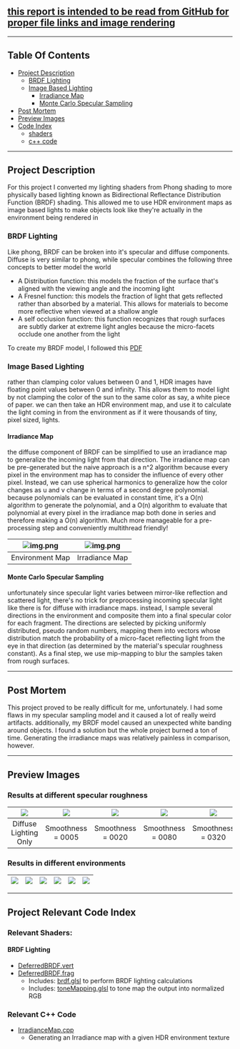 <!--Start Header -------------------------------------------------------
Copyright (C) 2020 DigiPen Institute of Technology.
Reproduction or disclosure of this file or its contents without the prior written
consent of DigiPen Institute of Technology is prohibited.
Language: MSVC c++17
Platform: win64 compiled in Visual Studio 2019
Author: Jordan Hoffmann, jordan.h
End Header ----------------------------------------------------------->

## [this report is intended to be read from GitHub for proper file links and image rendering](https://github.com/jhoffmann2/OpenGL_3DRenderingEngine/blob/master/Reports/Project2/jordanh_proj2.md)

---
## Table Of Contents

- [Project Description](#project-description)
  - [BRDF Lighting](#brdf-lighting)
  - [Image Based Lighting](#image-based-lighting)
    - [Irradiance Map](#irradiance-map)
    - [Monte Carlo Specular Sampling](#monte-carlo-specular-sampling)
- [Post Mortem](#post-mortem)
- [Preview Images](#preview-images)
- [Code Index](#project-relevant-code-index)
  - [shaders](#relevant-shaders)
  - [c++ code](#relevant-c-code)

---
## Project Description
For this project I converted my lighting shaders from Phong shading to more physically based lighting known as Bidirectional Reflectance Distribution Function (BRDF) shading. This allowed me to use HDR environment maps as image based lights to make objects look like they're actually in the environment being rendered in

### BRDF Lighting
Like phong, BRDF can be broken into it's specular and diffuse components. Diffuse is very similar to phong, while specular combines the following three concepts to better model the world
- A Distribution function: this models the fraction of the surface that's aligned with the viewing angle and the incoming light
- A Fresnel function: this models the fraction of light that gets reflected rather than absorbed by a material. This allows for materials to become more reflective when viewed at a shallow angle
- A self occlusion function: this function recognizes that rough surfaces are subtly darker at extreme light angles because the micro-facets occlude one another from the light

To create my BRDF model, I followed this [PDF](BRDF.pdf)

### Image Based Lighting
rather than clamping color values between 0 and 1, HDR images have floating point values between 0 and infinity. This allows them to model light by not clamping the color of the sun to the same color as say, a white piece of paper. we can then take an HDR environment map, and use it to calculate the light coming in from the environment as if it were thousands of tiny, pixel sized, lights.

#### Irradiance Map
the diffuse component of BRDF can be simplified to use an irradiance map to generalize the incoming light from that direction. The irradiance map can be pre-generated but the naive approach is a n^2 algorithm because every pixel in the environment map has to consider the influence of every other pixel. Instead, we can use spherical harmonics to generalize how the color changes as u and v change in terms of a second degree polynomial. because polynomials can be evaluated in constant time, it's a O(n) algorithm to generate the polynomial, and a O(n) algorithm to evaluate that polynomial at every pixel in the irradiance map both done in series and therefore making a O(n) algorithm. Much more manageable for a pre-processing step and conveniently multithread friendly!


![img.png](environment_map.png) | ![img.png](irradiance_map.png)
:------------------------------:|:--------------------------------:
Environment Map                 | Irradiance Map

#### Monte Carlo Specular Sampling
unfortunately since specular light varies between mirror-like reflection and scattered light, there's no trick for preprocessing incoming specular light like there is for diffuse with irradiance maps. instead, I sample several directions in the environment and composite them into a final specular color for each fragment. The directions are selected by picking uniformly distributed, pseudo random numbers, mapping them into vectors whose distribution match the probability of a micro-facet reflecting light from the eye in that direction (as determined by the material's specular roughness constant). As a final step, we use mip-mapping to blur the samples taken from rough surfaces.

---
## Post Mortem
This project proved to be really difficult for me, unfortunately. I had some flaws in my specular sampling model and it caused a lot of really weird artifacts. additionally, my BRDF model caused an unexpected white banding around objects. I found a solution but the whole project burned a ton of time. Generating the irradiance maps was relatively painless in comparison, however.

---
## Preview Images

### Results at different specular roughness

![](WhiteDiffuseOnly.png) | ![](WhiteDiffuse_SpecExp005.png) | ![](WhiteDiffuse_SpecExp020.png) | ![](WhiteDiffuse_SpecExp080.png) | ![](WhiteDiffuse_SpecExp320.png) | ![](WhiteDiffuse_SpecExp1280.png) |
:------------------------:|:--------------------------------:|:--------------------------------:|:--------------------------------:|:--------------------------------:|:--------------------------------:|
Diffuse Lighting Only     |  Smoothness = 0005               |  Smoothness = 0020               |  Smoothness = 0080               |  Smoothness = 0320               |  Smoothness = 1280               |

### Results in different environments

![](alexs_apt.png) | ![](barce_rooftop.png) | ![](hamarikyu_bridge.png) | ![](moon_valley.png) | ![](nature_lab.png) | ![](newport_loft.png) |
:------------------------:|:--------------------------------:|:--------------------------------:|:--------------------------------:|:--------------------------------:|:--------------------------------:|

---
## Project Relevant Code Index

### Relevant Shaders:

#### BRDF Lighting

- [DeferredBRDF.vert](../../Common/shaders/Deferred/DeferredBRDF.vert)
- [DeferredBRDF.frag](../../Common/shaders/Deferred/DeferredBRDF.frag)
  - Includes: [brdf.glsl](../../Common/shaders/Include/brdf.glsl) to perform BRDF lighting calculations
  - Includes: [toneMapping.glsl](../../Common/shaders/Include/toneMapping.glsl) to tone map the output into normalized RGB

### Relevant C++ Code
- [IrradianceMap.cpp](../../RenderingEngine/Utilities/IrradianceMap.cpp)
  - Generating an Irradiance map with a given HDR environment texture
